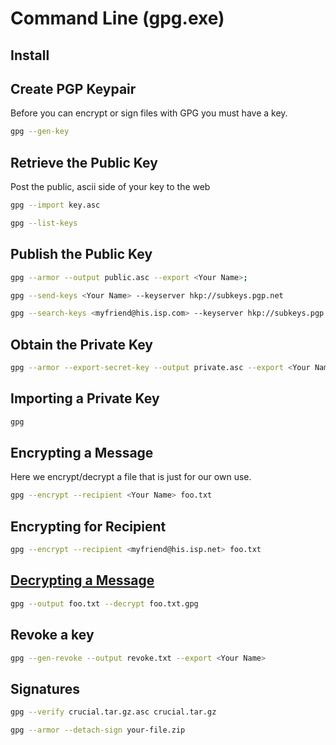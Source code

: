 # Command Line (gpg.exe)
## Install

## Create PGP Keypair

Before you can encrypt or sign files with GPG you must have a key.
``` bash
gpg --gen-key
```
## Retrieve the Public Key

Post the public, ascii side of your key to the web
``` bash
gpg --import key.asc
```
``` bash
gpg --list-keys
```
## Publish the Public Key
``` bash
gpg --armor --output public.asc --export <Your Name>;
```
``` bash
gpg --send-keys <Your Name> --keyserver hkp://subkeys.pgp.net
```
``` bash
gpg --search-keys <myfriend@his.isp.com> --keyserver hkp://subkeys.pgp.net
```
## Obtain the Private Key
``` bash
gpg --armor --export-secret-key --output private.asc --export <Your Name>
```
## Importing a Private Key
``` bash
gpg
```
## Encrypting a Message

Here we encrypt/decrypt a file that is just for our own use.
``` bash
gpg --encrypt --recipient <Your Name> foo.txt
```
## Encrypting for Recipient
``` bash
gpg --encrypt --recipient <myfriend@his.isp.net> foo.txt
```
## [Decrypting a Message](#_Toc469514821)
``` bash
gpg --output foo.txt --decrypt foo.txt.gpg
```
## Revoke a key
``` bash
gpg --gen-revoke --output revoke.txt --export <Your Name>
```
## Signatures
``` bash
gpg --verify crucial.tar.gz.asc crucial.tar.gz
```
``` bash
gpg --armor --detach-sign your-file.zip
```
